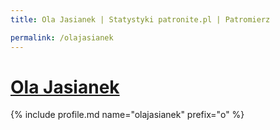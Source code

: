 ```yaml
---
title: Ola Jasianek | Statystyki patronite.pl | Patromierz

permalink: /olajasianek
---
```


# [Ola Jasianek](https://patronite.pl/olajasianek)

{% include profile.md name="olajasianek" prefix="o" %}
